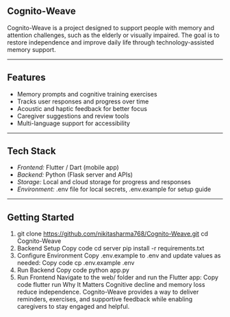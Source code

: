 ## Cognito-Weave

Cognito-Weave is a project designed to support people with memory and attention challenges, such as the elderly or visually impaired. The goal is to restore independence and improve daily life through technology-assisted memory support.

---

## Features
- Memory prompts and cognitive training exercises  
- Tracks user responses and progress over time  
- Acoustic and haptic feedback for better focus  
- Caregiver suggestions and review tools  
- Multi-language support for accessibility  

---

## Tech Stack
- *Frontend:* Flutter / Dart (mobile app)  
- *Backend:* Python (Flask server and APIs)  
- *Storage:* Local and cloud storage for progress and responses  
- *Environment:* .env file for local secrets, .env.example for setup guide  

---

## Getting Started

1. git clone https://github.com/nikitasharma768/Cognito-Weave.git
cd Cognito-Weave
2. Backend Setup
Copy code
cd server
pip install -r requirements.txt
3. Configure Environment
Copy .env.example to .env and update values as needed:
Copy code
cp .env.example .env
4. Run Backend
Copy code
python app.py
5. Run Frontend
Navigate to the web/ folder and run the Flutter app:
Copy code
flutter run
Why It Matters
Cognitive decline and memory loss reduce independence. Cognito-Weave provides a way to deliver reminders, exercises, and supportive feedback while enabling caregivers to stay engaged and helpful.
